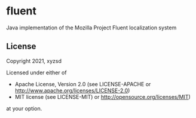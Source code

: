 # fluent
Java implementation of the Mozilla Project Fluent localization system 


License
-------
Copyright 2021, xyzsd

Licensed under either of

 * Apache License, Version 2.0
   (see LICENSE-APACHE or http://www.apache.org/licenses/LICENSE-2.0)
 * MIT license
   (see LICENSE-MIT) or http://opensource.org/licenses/MIT)

at your option.

